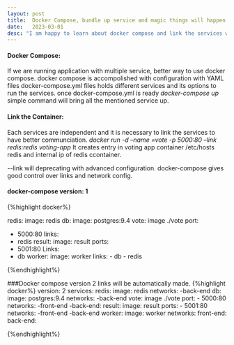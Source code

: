 ```yaml
---
layout: post
title:  Docker Compose, bundle up service and magic things will happen automatically"
date:   2023-03-01
desc: "I am happy to learn about docker compose and link the services with its powerful options all the magic things happens with simple commands. Lets start our learning with it."
---
```


#### Docker Compose:
 If we are running application with multiple service, better way to use docker compose. docker compose is accompolished with configuration with YAML files
 docker-compose.yml files holds different services and its options to run the services.
 once docker-compose.yml is ready *docker-compose up* simple command will bring all the mentioned service up.


#### Link the Container:
 Each services are independent and it is necessary to link the services to have better communciation.
*docker run -d –name =vote -p 5000:80 –link redis:redis voting-app*
 It creates entry in voting app container /etc/hosts redis and internal ip of redis ccontainer.

--link will deprecating with advanced configuration. docker-compose gives good control over links and network config.
#### docker-compose version: 1
{%highlight docker%}

 redis:
   image: redis
db:
    image: postgres:9.4
vote:
    image ./vote
    port:
-	5000:80
    links:
-	redis
result:
   image: result
  ports:
-	5001:80
  Links:
-	db
 worker:
       image: worker
       links:
         -	db
         -	redis

{%endhighlight%}

###Docker compose version 2 
links will be automatically made.
{%highlight docker%}
 version: 2
 services:
       redis:
          image: redis
         networks:
            -back-end 
        db:
            image: postgres:9.4
           networks:
                        -back-end
        vote:
            image ./vote
            port:
        -	5000:80
        networks:
               -front-end
              -back-end:
        result:
           image: result
          ports:
        -	5001:80
    	networks:
          -front-end
        	-back-end
    worker:
           image: worker
      networks:
           front-end:
          back-end:

{%endhighlight%}
